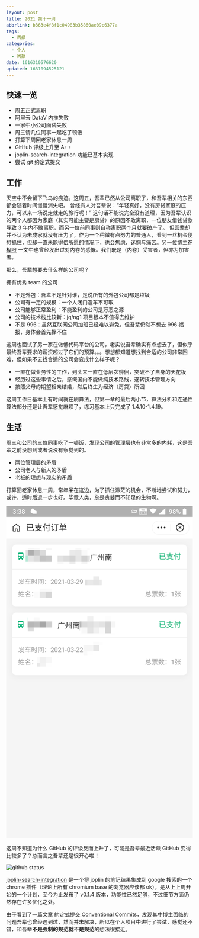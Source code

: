 ```yaml
---
layout: post
title: 2021 第十一周
abbrlink: b363e4f8f1c04983b35860ae09c6377a
tags:
  - 周报
categories:
  - 个人
  - 周报
date: 1616310576620
updated: 1631094525121
---
```


## 快速一览

- 周五正式离职
- 阿里云 DataV 内推失败
- 一家中小公司面试失败
- 周三请几位同事一起吃了顿饭
- 打算下周回老家休息一周
- GitHub 评级上升至 A++
- joplin-search-integration 功能已基本实现
- 尝试 git 约定式提交

## 工作

天空中不会留下飞鸟的痕迹。这周五，吾辈已然从公司离职了，和吾辈相关的东西都会随着时间慢慢消失吧。
曾经有人对吾辈说：“年轻真好，没有房贷家庭的压力，可以来一场说走就走的旅行呢！” 这句话不能说完全没有道理，因为吾辈认识的两个人都因为家庭（其实可能主要是房贷）的原因不敢离职，一位朋友借钱贷款导致 3 年内不敢离职，而另一位前同事则自称离职两个月就要破产了。
但吾辈却并不认为未成家就没有压力了，作为一个稍微有点努力的普通人，看到一丝机会便想抓住，但却一直未能得偿所愿的情况下，也会焦虑、迷惘与痛苦。另一位博主在 [极限](https://innei.ren/notes/81) 一文中也曾经发出过对内卷的感慨。我们既是（内卷）受害者，但亦为加害者。

那么，吾辈想要去什么样的公司呢？

拥有优秀 team 的公司

- 不是外包：吾辈不是针对谁，是说所有的外包公司都是垃圾
- 公司有一定的规模：一个人闭门造车不可取
- 公司能够正常盈利：不能盈利的公司是万恶之源
- 公司的技术栈比较新：jq/ng1 项目根本不值得去维护
- 不是 996：虽然互联网公司加班已经难以避免，但吾辈仍然不想去 996 福报，身体会首先撑不住

这周也面试了另一家在做低代码平台的公司，老实说吾辈确实有点想去了，但似乎最终吾辈要求的薪资超过了它们的预算。。。想想都知道想找到合适的公司非常困难，但如果不去找合适的公司会变成什么样子呢？

- 一直在做业务性的工作，到头来一直在低层次徘徊，突破不了自身的天花板
- 经历过这些事情之后，感慨国内不能做纯技术路线，遂转技术管理方向
- 按照父母的期望相亲结婚，然后终生为经济（房贷）所困

这周工作日基本上有时间就在刷算法，但第一章的最后两小节，算法分析和连通性算法部分还是让吾辈感觉麻烦了，练习基本上只完成了 1.4.10-1.4.19。

## 生活

周三和公司的三位同事吃了一顿饭，发现公司的管理层也有非常多的内耗，这是吾辈之前没想到或者说没有察觉到的。

- 两位管理层的矛盾
- 公司老人与新人的矛盾
- 老板的理想与现实的矛盾

打算回老家休息一周，常年呆在这边，为了抓住渺茫的机会，不断地尝试和努力，或许，适时后退一步也好。毕竟人类，总是贪婪而不知足的生物啊。

![1616313126720](/resources/1ef24ee24f444202955ab68dd94c6b1b.png)

这周不知道为什么 GitHub 的评级反而上升了，可能是吾辈最近活跃 GitHub 变得比较多了？总而言之吾辈还是很开心啦！

![github status](https://github-readme-stats.vercel.app/api?username=rxliuli\&show_icons=true\&theme=tokyonight\&line_height=40\&v=5)

[joplin-search-integration](https://github.com/rxliuli/joplin-search-integration) 是一个将 joplin 的笔记结果集成到 google 搜索的一个 chrome 插件（理论上所有 chromium base 的浏览器应该都 ok），是从上上周开始的一个计划，至今为止发布了 v0.1.4 版本，功能性已然足够，不过细节方面仍然存在许多优化之处。

由于看到了一篇文章 [約定式提交 Conventional Commits](https://cythilya.github.io/2021/03/16/conventional-commits/)，发现其中博主面临的问题吾辈也曾经遇到过，然而并未解决，所以在个人项目中进行了尝试，感觉还不错，和吾辈**不是强制的规范就不是规范**的想法很接近。

